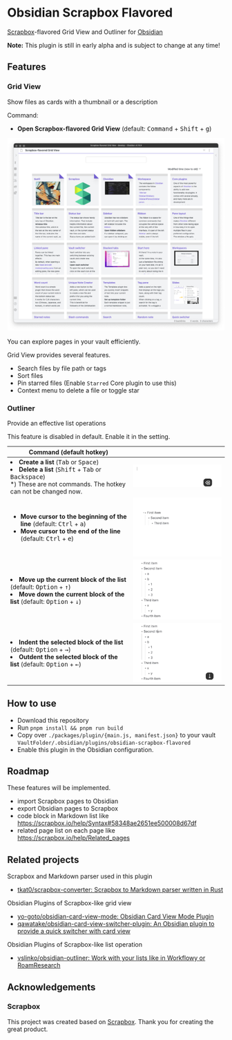 # Obsidian Scrapbox Flavored

[Scrapbox](https://scrapbox.io/product)-flavored Grid View and Outliner for [Obsidian](https://obsidian.md)

**Note:** This plugin is still in early alpha and is subject to change at any time!

## Features

### Grid View

Show files as cards with a thumbnail or a description

Command:

-   **Open Scrapbox-flavored Grid View** (default: <kbd>Command</kbd> + <kbd>Shift</kbd> + <kbd>g</kbd>)

<img src="./packages/grid-view/docs/view.png" width="600px" />

You can explore pages in your vault efficiently.

Grid View provides several features.

- Search files by file path or tags
- Sort files
- Pin starred files (Enable `Starred` Core plugin to use this)
- Context menu to delete a file or toggle star

### Outliner

Provide an effective list operations

This feature is disabled in default. Enable it in the setting.

<table>
<thead>
<tr>
<th>Command (default hotkey)</th>
<th></th>
</tr>
</thead>
<tr>

<tr>
<td>
<li><b>Create a list</b> (<kbd>Tab</kbd> or <kbd>Space</kbd>)</li>
<li><b>Delete a list</b> (<kbd>Shift</kbd> + <kbd>Tab</kbd> or <kbd>Backspace</kbd>)</li>
*) These are not commands. The hotkey can not be changed now.
</td>
<td>
<img src="./packages/outliner/docs/create-delete.gif" width="400px" />
</td>
</tr>

<td>
<ul>
<li><b>Move cursor to the beginning of the line</b> (default: <kbd>Ctrl</kbd> + <kbd>a</kbd>)</li>
<li><b>Move cursor to the end of the line</b> (default: <kbd>Ctrl</kbd> + <kbd>e</kbd>)</li>
</ul>
</td>
<td>
<img src="./packages/outliner/docs/move-cursor.gif" width="400px" />
</td>

</tr>
<tr>
<td>
<li><b>Move up the current block of the list</b> (default: <kbd>Option</kbd> + <kbd>↑</kbd>)</li>
<li><b>Move down the current block of the list</b> (default: <kbd>Option</kbd> + <kbd>↓</kbd>)</li>
</td>
<td>
<img src="./packages/outliner/docs/move-up-down.gif" width="400px" />
</td>
</tr>

<tr>
<td>
<li><b>Indent the selected block of the list</b> (default: <kbd>Option</kbd> + <kbd>→</kbd>)</li>
<li><b>Outdent the selected block of the list</b> (default: <kbd>Option</kbd> + <kbd>←</kbd>)</li>
</td>
<td>
<img src="./packages/outliner/docs/indent-outdent.gif" width="400px" />
</td>
</tr>
</table>

## How to use

-   Download this repository
-   Run `pnpm install && pnpm run build`
-   Copy over `./packages/plugin/{main.js, manifest.json}` to your vault `VaultFolder/.obsidian/plugins/obsidian-scrapbox-flavored`
-   Enable this plugin in the Obsidian configuration.

## Roadmap

These features will be implemented.

- import Scrapbox pages to Obsidian
- export Obsidian pages to Scrapbox
- code block in Markdown list like https://scrapbox.io/help/Syntax#58348ae2651ee500008d67df
- related page list on each page like https://scrapbox.io/help/Related_pages

## Related projects

Scrapbox and Markdown parser used in this plugin

- [tkat0/scrapbox-converter: Scrapbox to Markdown parser written in Rust](https://github.com/tkat0/scrapbox-converter)

Obsidian Plugins of Scrapbox-like grid view

-   [yo-goto/obsidian-card-view-mode: Obsidian Card View Mode Plugin](https://github.com/yo-goto/obsidian-card-view-mode)
-   [qawatake/obsidian-card-view-switcher-plugin: An Obsidian plugin to provide a quick switcher with card view](https://github.com/qawatake/obsidian-card-view-switcher-plugin)

Obsidian Plugins of Scrapbox-like list operation

-   [vslinko/obsidian-outliner: Work with your lists like in Workflowy or RoamResearch](https://github.com/vslinko/obsidian-outliner)

## Acknowledgements

### Scrapbox

This project was created based on [Scrapbox](https://scrapbox.io/product).
Thank you for creating the great product.
